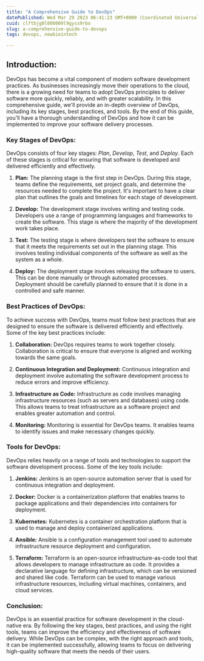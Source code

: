 ```yaml
---
title: "A Comprehensive Guide to DevOps"
datePublished: Wed Mar 29 2023 06:41:23 GMT+0000 (Coordinated Universal Time)
cuid: clftbjg0l000009l9gyss9rbo
slug: a-comprehensive-guide-to-devops
tags: devops, newbieintech

---
```


## Introduction:

DevOps has become a vital component of modern software development practices. As businesses increasingly move their operations to the cloud, there is a growing need for teams to adopt DevOps principles to deliver software more quickly, reliably, and with greater scalability. In this comprehensive guide, we'll provide an in-depth overview of DevOps, including its key stages, best practices, and tools. By the end of this guide, you'll have a thorough understanding of DevOps and how it can be implemented to improve your software delivery processes.

### Key Stages of DevOps:

DevOps consists of four key stages: *Plan*, *Develop*, *Test*, and *Deploy*. Each of these stages is critical for ensuring that software is developed and delivered efficiently and effectively.

1. **Plan:** The planning stage is the first step in DevOps. During this stage, teams define the requirements, set project goals, and determine the resources needed to complete the project. It's important to have a clear plan that outlines the goals and timelines for each stage of development.
    
2. **Develop:** The development stage involves writing and testing code. Developers use a range of programming languages and frameworks to create the software. This stage is where the majority of the development work takes place.
    
3. **Test:** The testing stage is where developers test the software to ensure that it meets the requirements set out in the planning stage. This involves testing individual components of the software as well as the system as a whole.
    
4. **Deploy:** The deployment stage involves releasing the software to users. This can be done manually or through automated processes. Deployment should be carefully planned to ensure that it is done in a controlled and safe manner.
    

### Best Practices of DevOps:

To achieve success with DevOps, teams must follow best practices that are designed to ensure the software is delivered efficiently and effectively. Some of the key best practices include:

1. **Collaboration:** DevOps requires teams to work together closely. Collaboration is critical to ensure that everyone is aligned and working towards the same goals.
    
2. **Continuous Integration and Deployment:** Continuous integration and deployment involve automating the software development process to reduce errors and improve efficiency.
    
3. **Infrastructure as Code:** Infrastructure as code involves managing infrastructure resources (such as servers and databases) using code. This allows teams to treat infrastructure as a software project and enables greater automation and control.
    
4. **Monitoring:** Monitoring is essential for DevOps teams. It enables teams to identify issues and make necessary changes quickly.
    

### Tools for DevOps:

DevOps relies heavily on a range of tools and technologies to support the software development process. Some of the key tools include:

1. **Jenkins:** Jenkins is an open-source automation server that is used for continuous integration and deployment.
    
2. **Docker:** Docker is a containerization platform that enables teams to package applications and their dependencies into containers for deployment.
    
3. **Kubernetes:** Kubernetes is a container orchestration platform that is used to manage and deploy containerized applications.
    
4. **Ansible:** Ansible is a configuration management tool used to automate infrastructure resource deployment and configuration.
    
5. **Terraform:** Terraform is an open-source infrastructure-as-code tool that allows developers to manage infrastructure as code. It provides a declarative language for defining infrastructure, which can be versioned and shared like code. Terraform can be used to manage various infrastructure resources, including virtual machines, containers, and cloud services.
    

### Conclusion:

DevOps is an essential practice for software development in the cloud-native era. By following the key stages, best practices, and using the right tools, teams can improve the efficiency and effectiveness of software delivery. While DevOps can be complex, with the right approach and tools, it can be implemented successfully, allowing teams to focus on delivering high-quality software that meets the needs of their users.